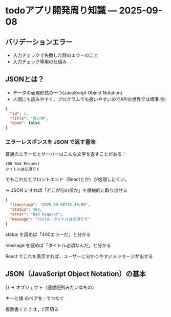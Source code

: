 # todoアプリ開発周り知識 — 2025-09-08

## バリデーションエラー 
- 入力チェックで失敗した時のエラーのこと
- 入力チェック専用の仕組み

## JSONとは？
- データの表現形式の一つ(JavaScript Object Notation)
- 人間にも読みやすく、プログラムでも扱いやすいのでAPIの世界では標準
例:
~~~json
{
  "id": 1,
  "title": "買い物",
  "done": false
}
~~~

### エラーレスポンスを JSON で返す意味
普通のエラーだとサーバーはこんな文字を返すことがある：
~~~
400 Bad Request
タイトルは必須です
~~~
でもこれだとフロントエンド（Reactとか）が処理しにくい。

⇒ JSON にすれば「どこが何の値か」を機械的に取り出せる
~~~json
{
  "timestamp": "2025-09-08T15:30:00",
  "status": 400,
  "error": "Bad Request",
  "message": "title: タイトルは必須です"
}
~~~
status を読めば「400エラーだ」と分かる

message を読めば「タイトル必須なんだ」と分かる

React でこれを表示すれば、ユーザーに分かりやすいメッセージが出せる

## JSON（JavaScript Object Notation）の基本

{} → オブジェクト（連想配列みたいなもの）

キーと値 のペアを : でつなぐ

複数書くときは , で区切る